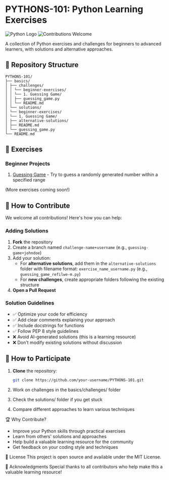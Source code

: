 # PYTHONS-101: Python Learning Exercises

![Python Logo](https://img.shields.io/badge/Python-3.x-blue?logo=python)
![Contributions Welcome](https://img.shields.io/badge/contributions-welcome-brightgreen)

A collection of Python exercises and challenges for beginners to advanced learners, with solutions and alternative approaches.

## 📂 Repository Structure

```mermaid
PYTHONS-101/
├── basics/
│ ├── challenges/
│ │ └── beginner-exercises/
│ │ └── 1. Guessing Game/
│ │ ├── guessing_game.py
│ │ └── README.md
│ └── solutions/
│ └── beginner-exercises/
│ └── 1. Guessing Game/
│ ├── alternative-solutions/
│ ├── README.md
│ └── guessing_game.py
└── README.md
```

## 🎯 Exercises

### Beginner Projects

1. [Guessing Game](basics/solutions/beginner-exercises/1.%20Guessing%20Game/README.md) - Try to guess a randomly generated number within a specified range

(More exercises coming soon!)

## 🤝 How to Contribute

We welcome all contributions! Here's how you can help:

### Adding Solutions

1. **Fork** the repository
2. Create a branch named `challenge-name+username` (e.g., `guessing-game+johndoe`)
3. Add your solution:
   - For **alternative solutions**, add them in the `alternative-solutions` folder with filename format: `exercise_name_username.py` (e.g., `guessing_game_refilwe-m.py`)
   - For **new challenges**, create appropriate folders following the existing structure
4. **Open a Pull Request**

### Solution Guidelines

- ✅ Optimize your code for efficiency
- ✅ Add clear comments explaining your approach
- ✅ Include docstrings for functions
- ✅ Follow PEP 8 style guidelines
- ❌ Avoid AI-generated solutions (this is a learning resource)
- ❌ Don't modify existing solutions without discussion

## 🚀 How to Participate

1. **Clone** the repository:

   ```bash
   git clone https://github.com/your-username/PYTHONS-101.git
    ```

2. Work on challenges in the basics/challenges/ folder

3. Check the solutions/ folder if you get stuck

4. Compare different approaches to learn various techniques

🏆 Why Contribute?

- Improve your Python skills through practical exercises
- Learn from others' solutions and approaches
- Help build a valuable learning resource for the community
- Get feedback on your coding style and techniques

📜 License
This project is open source and available under the MIT License.

🙏 Acknowledgments
Special thanks to all contributors who help make this a valuable learning resource!
